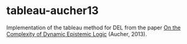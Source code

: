 # tableau-aucher13
Implementation of the tableau method for DEL from the paper [On the Complexity of Dynamic Epistemic Logic](https://arxiv.org/pdf/1310.6406.pdf) (Aucher, 2013).

